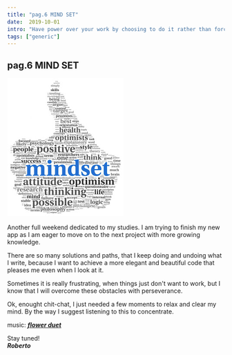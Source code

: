 ```yaml
---
title: "pag.6 MIND SET"
date:  2019-10-01
intro: "Have power over your work by choosing to do it rather than forcing yourself to do it, and you will be successful - My 2 cents."
tags: ["generic"]
---
```


## pag.6 MIND SET

![mind](../images/blogmind.jpg)

Another full weekend dedicated to my studies. I am trying to finish my new app as I am eager to move on to the next project with more growing knowledge.

There are so many solutions and paths, that I keep doing and undoing what I write, because I want to achieve a more elegant and beautiful code that pleases me even when I look at it.

Sometimes it is really frustrating, when things just don't want to work, but I know that I will overcome these obstacles with perseverance.

Ok, enought chit-chat, I just needed a few moments to relax and clear my mind. By the way I suggest listening to this to concentrate.

music: ***[flower duet](https://www.youtube.com/watch?v=C1ZL5AxmK_A)***

Stay tuned!  
***Roberto***  